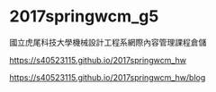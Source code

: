# 2017springwcm_g5
國立虎尾科技大學機械設計工程系網際內容管理課程倉儲

https://s40523115.github.io/2017springwcm_hw

https://s40523115.github.io/2017springwcm_hw/blog
